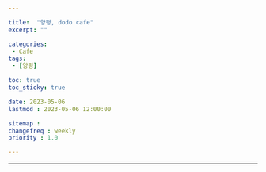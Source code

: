 ```yaml
---

title:  "양평, dodo cafe"
excerpt: ""

categories:
 - Cafe
tags:
 - [양평]

toc: true
toc_sticky: true

date: 2023-05-06
lastmod : 2023-05-06 12:00:00

sitemap :
changefreq : weekly
priority : 1.0

---
```

---

###